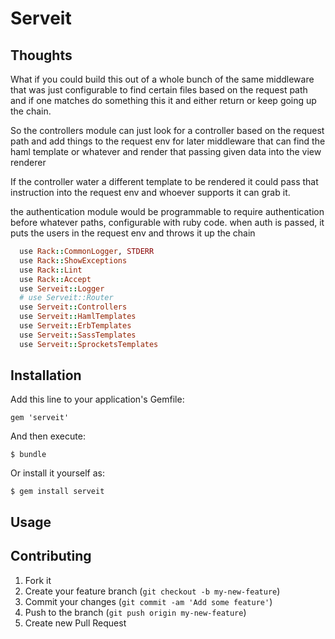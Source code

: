 # Serveit


## Thoughts

What if you could build this out of a whole bunch of the same middleware that was just configurable to find certain files based on the request path and if one matches do something this it and either return or keep going up the chain.

So the controllers module can just look for a controller based on the request path and add things to the request env for later middleware that can find the haml template or whatever and render that passing given data into the view renderer

If the controller water a different template to be rendered it could pass that instruction into the request env and whoever supports it can grab it.

the authentication module would be programmable to require authentication before whatever paths, configurable with ruby code. when auth is passed, it puts the users in the request env and throws it up the chain

```ruby
  use Rack::CommonLogger, STDERR
  use Rack::ShowExceptions
  use Rack::Lint
  use Rack::Accept
  use Serveit::Logger
  # use Serveit::Router
  use Serveit::Controllers
  use Serveit::HamlTemplates
  use Serveit::ErbTemplates
  use Serveit::SassTemplates
  use Serveit::SprocketsTemplates
```

## Installation

Add this line to your application's Gemfile:

    gem 'serveit'

And then execute:

    $ bundle

Or install it yourself as:

    $ gem install serveit

## Usage

## Contributing

1. Fork it
2. Create your feature branch (`git checkout -b my-new-feature`)
3. Commit your changes (`git commit -am 'Add some feature'`)
4. Push to the branch (`git push origin my-new-feature`)
5. Create new Pull Request
